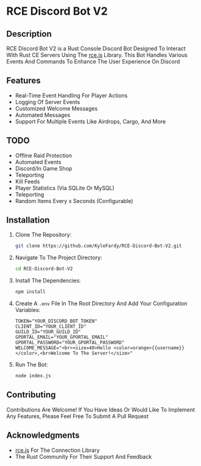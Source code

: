 # RCE Discord Bot V2

## Description

RCE Discord Bot V2 is a Rust Console Discord Bot Designed To Interact With Rust CE Servers Using The [rce.js](https://github.com/b1nzeex/rce.js) Library. This Bot Handles Various Events And Commands To Enhance The User Experience On Discord

## Features

- Real-Time Event Handling For Player Actions
- Logging Of Server Events
- Customized Welcome Messages
- Automated Messages
- Support For Multiple Events Like Airdrops, Cargo, And More

## TODO

- Offline Raid Protection
- Automated Events
- Discord/In Game Shop
- Teleporting
- Kill Feeds
- Player Statistics (Via SQLite Or MySQL)
- Teleporting
- Random Items Every x Seconds (Configurable)

## Installation

1. Clone The Repository:
    ```bash
    git clone https://github.com/KyleFardy/RCE-Discord-Bot-V2.git
    ```

2. Navigate To The Project Directory:
    ```bash
    cd RCE-Discord-Bot-V2
    ```

3. Install The Dependencies:
    ```bash
    npm install
    ```

4. Create A `.env` File In The Root Directory And Add Your Configuration Variables:
    ```env
    TOKEN="YOUR_DISCORD_BOT_TOKEN"
    CLIENT_ID="YOUR_CLIENT_ID"
    GUILD_ID="YOUR_GUILD_ID"
    GPORTAL_EMAIL="YOUR_GPORTAL_EMAIL"
    GPORTAL_PASSWORD="YOUR_GPORTAL_PASSWORD"
    WELCOME_MESSAGE="<br><size=40>Hello <color=orange>{{username}}</color>,<br>Welcome To The Server!</size>"
    ```

5. Run The Bot:
    ```bash
    node index.js
    ```

## Contributing

Contributions Are Welcome! If You Have Ideas Or Would Like To Implement Any Features, Please Feel Free To Submit A Pull Request

## Acknowledgments

- [rce.js](https://github.com/b1nzeex/rce.js) For The Connection Library
- The Rust Community For Their Support And Feedback
